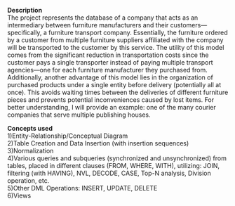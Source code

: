 **Description**    
The project represents the database of a company that acts as an intermediary between furniture manufacturers and their customers—specifically, a furniture transport company.
Essentially, the furniture ordered by a customer from multiple furniture suppliers affiliated with the company will be transported to the customer by this service.
The utility of this model comes from the significant reduction in transportation costs since the customer pays a single transporter instead of paying multiple transport agencies—one for
each furniture manufacturer they purchased from.
Additionally, another advantage of this model lies in the organization of purchased products under a single entity before delivery (potentially all at once).
This avoids waiting times between the deliveries of different furniture pieces and prevents potential inconveniences caused by lost items.
For better understanding, I will provide an example: one of the many courier companies that serve multiple publishing houses.

**Concepts used**   
1)Entity-Relationship/Conceptual Diagram   
2)Table Creation and Data Insertion (with insertion sequences)   
3)Normalization   
4)Various queries and subqueries (synchronized and unsynchronized) from tables, placed in different clauses (FROM, WHERE, WITH), utilizing: JOIN, filtering (with HAVING), NVL, DECODE, CASE, Top-N analysis, Division operation, etc.    
5)Other DML Operations: INSERT, UPDATE, DELETE  
6)Views  
